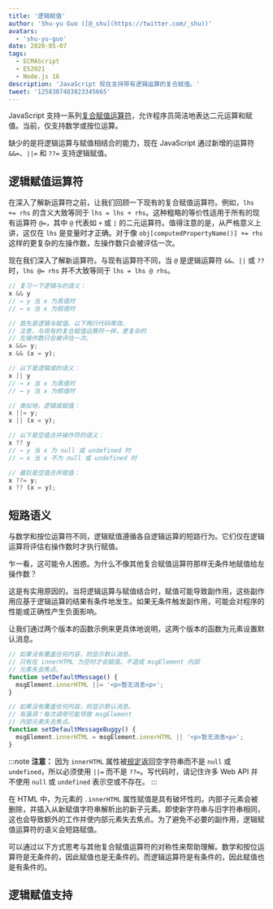```yaml
---
title: '逻辑赋值'
author: 'Shu-yu Guo ([@_shu](https://twitter.com/_shu))'
avatars:
  - 'shu-yu-guo'
date: 2020-05-07
tags:
  - ECMAScript
  - ES2021
  - Node.js 16
description: 'JavaScript 现在支持带有逻辑运算的复合赋值。'
tweet: '1258387483823345665'
---
```

JavaScript 支持一系列[复合赋值运算符](https://developer.mozilla.org/en-US/docs/Web/JavaScript/Reference/Operators/Assignment_Operators)，允许程序员简洁地表达二元运算和赋值。当前，仅支持数学或按位运算。

<!--truncate-->
缺少的是将逻辑运算与赋值相结合的能力，现在 JavaScript 通过新增的运算符 `&&=`、`||=` 和 `??=` 支持逻辑赋值。

## 逻辑赋值运算符

在深入了解新运算符之前，让我们回顾一下现有的复合赋值运算符。例如，`lhs += rhs` 的含义大致等同于 `lhs = lhs + rhs`。这种粗略的等价性适用于所有的现有运算符 `@=`，其中 `@` 代表如 `+` 或 `|` 的二元运算符。值得注意的是，从严格意义上讲，这仅在 `lhs` 是变量时才正确。对于像 `obj[computedPropertyName()] += rhs` 这样的更复杂的左操作数，左操作数只会被评估一次。

现在我们深入了解新运算符。与现有运算符不同，当 `@` 是逻辑运算符 `&&`、`||` 或 `??` 时，`lhs @= rhs` 并不大致等同于 `lhs = lhs @ rhs`。

```js
// 复习一下逻辑与的语义：
x && y
// → y 当 x 为真值时
// → x 当 x 为假值时

// 首先是逻辑与赋值。以下两行代码等效。
// 注意，与现有的复合赋值运算符一样，更复杂的
// 左操作数只会被评估一次。
x &&= y;
x && (x = y);

// 以下是逻辑或的语义：
x || y
// → x 当 x 为真值时
// → y 当 x 为假值时

// 类似地，逻辑或赋值：
x ||= y;
x || (x = y);

// 以下是空值合并操作符的语义：
x ?? y
// → y 当 x 为 null 或 undefined 时
// → x 当 x 不为 null 或 undefined 时

// 最后是空值合并赋值：
x ??= y;
x ?? (x = y);
```

## 短路语义

与数学和按位运算符不同，逻辑赋值遵循各自逻辑运算的短路行为。它们仅在逻辑运算将评估右操作数时才执行赋值。

乍一看，这可能令人困惑。为什么不像其他复合赋值运算符那样无条件地赋值给左操作数？

这是有实用原因的。当将逻辑运算与赋值结合时，赋值可能导致副作用，这些副作用应基于逻辑运算的结果有条件地发生。如果无条件触发副作用，可能会对程序的性能或正确性产生负面影响。

让我们通过两个版本的函数示例来更具体地说明，这两个版本的函数为元素设置默认消息。

```js
// 如果没有覆盖任何内容，则显示默认消息。
// 只有在 innerHTML 为空时才会赋值。不造成 msgElement 内部
// 元素失去焦点。
function setDefaultMessage() {
  msgElement.innerHTML ||= '<p>暂无消息<p>';
}

// 如果没有覆盖任何内容，则显示默认消息。
// 有漏洞！每次调用可能导致 msgElement
// 内部元素失去焦点。
function setDefaultMessageBuggy() {
  msgElement.innerHTML = msgElement.innerHTML || '<p>暂无消息<p>';
}
```

:::note
**注意：** 因为 `innerHTML` 属性被[规定](https://w3c.github.io/DOM-Parsing/#dom-innerhtml-innerhtml)返回空字符串而不是 `null` 或 `undefined`，所以必须使用 `||=` 而不是 `??=`。写代码时，请记住许多 Web API 并不使用 `null` 或 `undefined` 表示空或不存在。
:::

在 HTML 中，为元素的 `.innerHTML` 属性赋值是具有破坏性的。内部子元素会被删除，并插入从新赋值字符串解析出的新子元素。即使新字符串与旧字符串相同，这也会导致额外的工作并使内部元素失去焦点。为了避免不必要的副作用，逻辑赋值运算符的语义会短路赋值。

可以通过以下方式思考与其他复合赋值运算符的对称性来帮助理解。数学和按位运算符是无条件的，因此赋值也是无条件的。而逻辑运算符是有条件的，因此赋值也是有条件的。

## 逻辑赋值支持

<feature-support chrome="85"
                 firefox="79 https://bugzilla.mozilla.org/show_bug.cgi?id=1629106"
                 safari="14 https://developer.apple.com/documentation/safari-release-notes/safari-14-beta-release-notes#New-Features:~:text=添加了逻辑赋值运算符支持."
                 nodejs="16"
                 babel="是 https://babeljs.io/docs/en/babel-plugin-proposal-logical-assignment-operators"></feature-support>
